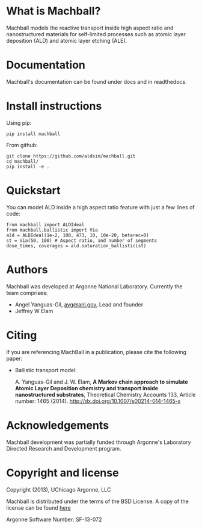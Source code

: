 # What is Machball?

Machball models the reactive transport
inside high aspect ratio and nanostructured materials for
self-limited processes such as atomic layer deposition (ALD)
and atomic layer etching (ALE).

# Documentation

Machball's documentation can be found under docs and in readthedocs.

# Install instructions

Using pip:
```
pip install machball
```

From github:
```
git clone https://github.com/aldsim/machball.git
cd machball/
pip install -e .
```

# Quickstart

You can model ALD inside a high aspect ratio feature with just
a few lines of code:
```
from machball import ALDIdeal
from machball.ballistic import Via
ald = ALDIdeal(1e-2, 100, 473, 10, 10e-20, betarec=0)
st = Via(50, 100) # Aspect ratio, and number of segments
dose_times, coverages = ald.saturation_ballistic(st)
```

# Authors

Machball was developed at Argonne National Laboratory. Currently
the team comprises:

* Angel Yanguas-Gil, <ayg@anl.gov>, Lead and founder
* Jeffrey W Elam

# Citing

If you are referencing MachBall in a publication, please cite
the following paper:

* Ballistic transport model:

    A. Yanguas-Gil and J. W. Elam, **A Markov chain approach to
    simulate Atomic Layer Deposition chemistry and transport inside
    nanostructured substrates**, Theoretical Chemistry Accounts
    133, Article number: 1465 (2014). http://dx.doi.org/10.1007/s00214-014-1465-x


# Acknowledgements

Machball development was partially funded through Argonne's
Laboratory Directed Research and Development program.

# Copyright and license

Copyright (2013), UChicago Argonne, LLC

Machball is distributed under the terms of the BSD License. A
copy of the license can be found [here](https://github.com/aldsim/machball/blob/master/LICENSE)

Argonne Software Number: SF-13-072
